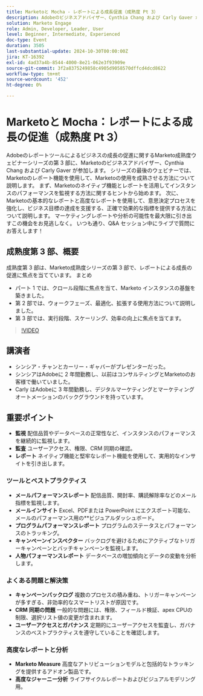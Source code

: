 ```yaml
---
title: Marketoと Mocha - レポートによる成長促進（成熟度 Pt 3）
description: Adobeのビジネスアドバイザー、Cynthia Chang および Carly Gaver が、Marketo Maturity ウェビナーシリーズの第 3 部に参加します。Marketoのレポートツールを活用して、ビジネスの成長を促進し、パフォーマンスをモニタリングし、効果的な指標を提供する方法を、ライブ Q&A で調べます。
solution: Marketo Engage
role: Admin, Developer, Leader, User
level: Beginner, Intermediate, Experienced
doc-type: Event
duration: 3505
last-substantial-update: 2024-10-30T00:00:00Z
jira: KT-16392
exl-id: 4ad37a4b-8544-4000-8e21-062e3f93909e
source-git-commit: 3f2a8375249858c4905d9058570dffcd4dcd8622
workflow-type: tm+mt
source-wordcount: '452'
ht-degree: 0%

---
```


# Marketoと Mocha：レポートによる成長の促進（成熟度 Pt 3）

Adobeのレポートツールによるビジネスの成長の促進に関するMarketo成熟度ウェビナーシリーズの第 3 部に、Marketoのビジネスアドバイザー、Cynthia Chang および Carly Gaver が参加します。 シリーズの最後のウェビナーでは、Marketoのレポート機能を使用して、Marketoの使用を成熟させる方法について説明します。 まず、Marketoのネイティブ機能とレポートを活用してインスタンスのパフォーマンスを監視する方法に関するヒントから始めます。 次に、Marketoの基本的なレポートと高度なレポートを使用して、意思決定プロセスを強化し、ビジネス目標の達成を支援する、正確で効果的な指標を提供する方法について説明します。 マーケティングレポートや分析の可能性を最大限に引き出すこの機会をお見逃しなく。 いつも通り、Q&amp;A セッション中にライブで質問にお答えします！

## 成熟度第 3 部、概要

成熟度第 3 部は、Marketo成熟度シリーズの第 3 部で、レポートによる成長の促進に焦点を当てています。 まとめ

* パート 1 では、クロール段階に焦点を当て、Marketo インスタンスの基盤を築きました。
* 第 2 部では、ウォークフェーズ、最適化、拡張する使用方法について説明しました。
* 第 3 部では、実行段階、スケーリング、効率の向上に焦点を当てます。

>[!VIDEO](https://video.tv.adobe.com/v/3435407/?learn=on)

## 講演者

* シンシア・チャンとカーリー・ギャバーがプレゼンターだった。
* シンシアはAdobeに 2 年間勤務し、以前はコンサルティングとMarketoのお客様で働いていました。
* Carly はAdobeに 3 年間勤務し、デジタルマーケティングとマーケティングオートメーションのバックグラウンドを持っています。

## 重要ポイント

* **監視** 配信品質やデータベースの正常性など、インスタンスのパフォーマンスを継続的に監視します。
* **監査** ユーザーアクセス、権限、CRM 同期の確認。
* **レポート** ネイティブ機能と堅牢なレポート機能を使用して、実用的なインサイトを引き出します。

### ツールとベストプラクティス

* **メールパフォーマンスレポート** 配信品質、開封率、購読解除率などのメール指標を監視します。
* **メールインサイト** Excel、PDFまたは PowerPoint にエクスポート可能な、メールのパフォーマンス用の**ビジュアルダッシュボード。
* **プログラムパフォーマンスレポート** プログラムのステータスとパフォーマンスのトラッキング。
* **キャンペーンインスペクター** バックログを避けるためにアクティブなトリガーキャンペーンとバッチキャンペーンを監視します。
* **人物パフォーマンスレポート** データベースの増加傾向とデータの変動を分析します。

### よくある問題と解決策

* **キャンペーンバックログ** 複数のプロセスの積み重ね、トリガーキャンペーンが多すぎる、非効率的なスマートリストが原因です。
* **CRM 同期の問題** 一般的な問題には、権限、フィールド検証、apex CPUの制限、選択リスト値の変更が含まれます。
* **ユーザーアクセスとガバナンス** 定期的にユーザーアクセスを監査し、ガバナンスのベストプラクティスを遵守していることを確認します。

### 高度なレポートと分析

* **Marketo Measure** 高度なアトリビューションモデルと包括的なトラッキングを提供するアドオン製品です。
* **高度なジャーニー分析** ライフサイクルレポートおよびビジュアルモデリング用。
